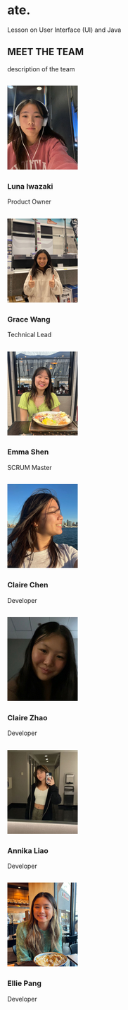 <!--Start of Website Content-->
<div class="index-header">
    <h1>ate.</h1>
    <p>Lesson on User Interface (UI) and Java</p>
</div>


<!--About Our Team-->
<section class="team">
    <h1>MEET THE TEAM</h1>
    <p>description of the team</p>
    <div class="row">
        <div class="team-col">
            <h1><a href="https://github.com/lunaiwa"><img src ="images/team/luna.png"></a></h1>
            <h3>Luna Iwazaki</h3>
            <p>Product Owner</p>
        </div>
        <div class="team-col">
            <h1><a href="https://github.com/gwang1224"><img src ="images/team/grace.png"></a></h1>
            <h3>Grace Wang</h3>
            <p>Technical Lead</p>
        </div>
        <div class="team-col">
            <h1><a href="https://github.com/e-shen2022"><img src ="images/team/emma.png"></a></h1>
            <h3>Emma Shen</h3>
            <p>SCRUM Master</p>
        </div>
    </div>
</section>
<section class="team1">
<div class="row">
    <div class="team-col">
        <h1><a href="https://github.com/ClaireChen3"><img src ="images/team/clairec.png"></a></h1>
        <h3>Claire Chen</h3>
        <p>Developer</p>
    </div>
    <div class="team-col">
        <h1><a href="https://github.com/clairehzhao"><img src ="images/team/clairez.png"></a></h1>
        <h3>Claire Zhao</h3>
        <p>Developer</p>
    </div>
    <div class="team-col">
        <h1><a href="https://github.com/annikaliao"><img src ="images/team/annika.png"></a></h1>
        <h3>Annika Liao</h3>
        <p>Developer</p>
    </div>
    <div class="team-col">
        <h1><a href="https://github.com/1908901"><img src ="images/team/ellie.png"></a></h1>
        <h3>Ellie Pang</h3>
        <p>Developer</p>
    </div>
</div>
</section>
<!-- 
<section class="about">
    <h3>OUR MISSION</h3>
    <p>Learning how to customize your website/game </p> -->

<!-- </section> -->